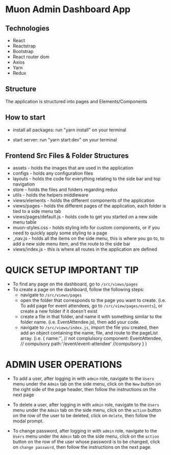 # Muon Admin Dashboard App

## Technologies

- React
- Reactstrap
- Bootstrap
- React router dom
- Axios
- Yarn
- Redux

## Structure

The application is structured into pages and Elements/Components

## How to start

- install all packages: run "yarn install" on your terminal

- start server: run "yarn start:dev" on your terminal

## Frontend Src Files & Folder Structures

- assets - holds the images that are used in the application
- configs - holds any configuration files
- layouts - holds the code for everything relating to the side bar and top navigation
- store - holds the files and folders regarding redux
- utils - holds the helpers middleware
- views/elements - holds the different components of the application
- views/pages - holds the different pages of the application, each folder is tied to a side menu tab
- views/pages/default.js - holds code to get you started on a new side menu table
- muon-styles.css - holds styling info for custom components, or if you need to quickly apply some styling to a page
- \_nav.js - holds all the items on the side menu, this is where you go to, to add a new side menu item, and the route to the side bar
- views/index.js - this is where all routes in the application are defined

# QUICK SETUP IMPORTANT TIP

- To find any page on the dashboard, go to `/src/views/pages`
- To create a page on the dashboard, follow the following steps:
  - navigate to `/src/views/pages`
  - open the folder that corresponds to the page you want to create. (i.e. To add page
    for event attendees, go to `/src/view/pages/events`), or create a new folder if it doesn't exist
  - create a file in that folder, and name it with something similar to the folder name. (i.e. EventAttendee.js), then add your code.
  - navigate to `/src/views/index.js`, import the file you created, then add an object containing the
    name, file, and route to the pageList array.
    (i.e.
    {
    name:'', // not complulsory
    component: EventAttendee, // compulsory
    path:'/event/event-attendee' //compulsory
    }
    )

# ADMIN USER OPERATIONS

- To add a user, after logging in with `admin` role, navigate to the `Users` menu under the `Admin` tab on the side menu,
  click on the `New` button on the right side of the page header, then follow the instructions on the next page

- To delete a user, after logging in with `admin` role, navigate to the `Users` menu under the `Admin` tab on the side menu,
  click on the `action` button on the row of the user to be deleted, click on `delete`, then follow the modal prompt.

- To change password, after logging in with `admin` role, navigate to the `Users` menu under the `Admin` tab on the side menu,
  click on the `action` button on the row of the user whose password is to be changed, click on `change password`, then follow the instructions on the next page.
